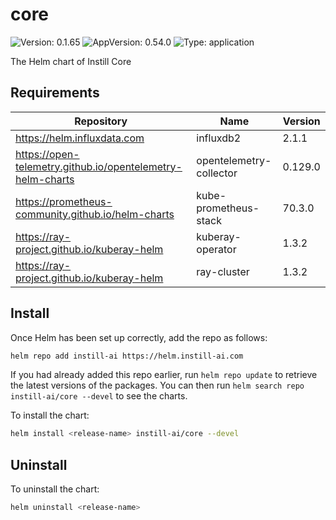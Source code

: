 # core

![Version: 0.1.65](https://img.shields.io/badge/Version-0.1.65-informational?style=flat-square) ![AppVersion: 0.54.0](https://img.shields.io/badge/AppVersion-0.54.0-informational?style=flat-square) ![Type: application](https://img.shields.io/badge/Type-application-informational?style=flat-square)

The Helm chart of Instill Core

## Requirements

| Repository | Name | Version |
|------------|------|---------|
| https://helm.influxdata.com | influxdb2 | 2.1.1 |
| https://open-telemetry.github.io/opentelemetry-helm-charts | opentelemetry-collector | 0.129.0 |
| https://prometheus-community.github.io/helm-charts | kube-prometheus-stack | 70.3.0 |
| https://ray-project.github.io/kuberay-helm | kuberay-operator | 1.3.2 |
| https://ray-project.github.io/kuberay-helm | ray-cluster | 1.3.2 |

## Install

Once Helm has been set up correctly, add the repo as follows:

```bash
helm repo add instill-ai https://helm.instill-ai.com
```

If you had already added this repo earlier, run `helm repo update` to retrieve
the latest versions of the packages. You can then run `helm search repo instill-ai/core --devel` to see the charts.

To install the chart:

```bash
helm install <release-name> instill-ai/core --devel
```

## Uninstall

To uninstall the chart:

```bash
helm uninstall <release-name>
```
